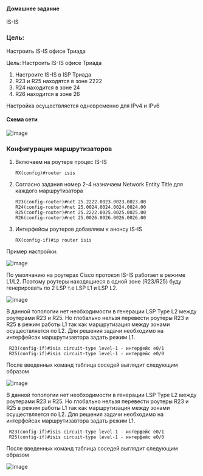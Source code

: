 #### Домашнее задание
IS-IS

### Цель:
Настроить IS-IS офисе Триада

Цель: Настроить IS-IS офисе Триада
1. Настроите IS-IS в ISP Триада
2. R23 и R25 находятся в зоне 2222
3. R24 находится в зоне 24
4. R26 находится в зоне 26

Настройка осуществляется одновременно для IPv4 и IPv6

#### Схема сети

![image](https://github.com/user-attachments/assets/dd47d24f-1c0b-42e6-9ac9-9b5f794b7b15)

### Конфигурация маршрутизаторов

1. Включаем на роутере процес IS-IS 
          
       RX(config)#router isis
 
2. Согласно задания номер 2-4 назначаем Network Entity Title для каждого маршрутизатора

       R23(config-router)#net 25.2222.0023.0023.0023.00
       R24(config-router)#net 25.0024.0024.0024.0024.00
       R25(config-router)#net 25.2222.0025.0025.0025.00
       R26(config-router)#net 25.0026.0026.0026.0026.00
       
       
3. Интерфейсы роутеров добавляем к анонсу IS-IS
 
       RX(config-if)#ip router isis

Пример настройки:

![image](https://github.com/user-attachments/assets/c161b6eb-a656-42de-8e66-56386860a15d)

По умолчанию на роутерах Cisco протокол IS-IS работает в режиме L1/L2. Поэтому роутеры находящиеся в одной зоне (R23/R25) буду генерировать по 2 LSP т.е LSP L1 и LSP L2.

![image](https://github.com/user-attachments/assets/0caaef86-273b-4451-8657-57fb59cfdb66)

В данной топологии нет необходимости в генерации LSP Type L2 между роутерами R23 и R25. Но глобально нельзя перевести роутеры R23 и R25 в режим работы L1 так как маршрутизация между зонами осуществляется по L2. Для решения задачи необходимо на интерфейсах маршрутизавтора задать режим L1.

     R23(config-if)#isis circuit-type level-1 - интерфейс e0/1
     R25(config-if)#isis circuit-type level-1 - интерфейс e0/0
     
 После введенных команд таблица соседей выглядит следующим образом

 ![image](https://github.com/user-attachments/assets/a844bdc4-d88b-4e0a-aadb-6376153b52ca)

 В данной топологии нет необходимости в генерации LSP Type L2 между роутерами R23 и R25. Но глобально нельзя перевести роутеры R23 и R25 в режим работы L1 так как маршрутизация между зонами осуществляется по L2. Для решения задачи необходимо на интерфейсах маршрутизавтора задать режим L1.

     R23(config-if)#isis circuit-type level-1 - интерфейс e0/1
     R25(config-if)#isis circuit-type level-1 - интерфейс e0/0
     
 После введенных команд таблица соседей выглядит следующим образом

![image](https://github.com/user-attachments/assets/bbf602e1-8be7-4f5d-be73-390f6ac3e321)
